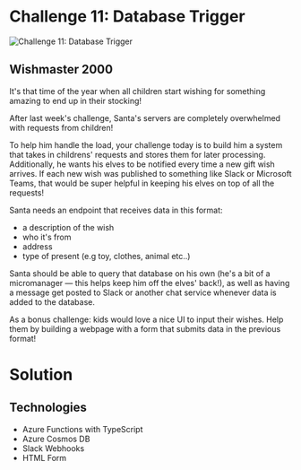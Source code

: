 # Challenge 11: Database Trigger

![Challenge 11: Database Trigger](https://res.cloudinary.com/jen-looper/image/upload/v1575132447/images/challenge-11_bo0syf.jpg)

## Wishmaster 2000

It's that time of the year when all children start wishing for something amazing to end up in their stocking!

After last week's challenge, Santa's servers are completely overwhelmed with requests from children!

To help him handle the load, your challenge today is to build him a system that takes in childrens' requests and stores them for later processing. Additionally, he wants his elves to be notified every time a new gift wish arrives. If each new wish was published to something like Slack or Microsoft Teams, that would be super helpful in keeping his elves on top of all the requests!

Santa needs an endpoint that receives data in this format:

- a description of the wish
- who it's from
- address
- type of present (e.g toy, clothes, animal etc..)

Santa should be able to query that database on his own (he's a bit of a micromanager — this helps keep him off the elves' back!), as well as having a message get posted to Slack or another chat service whenever data is added to the database.

As a bonus challenge: kids would love a nice UI to input their wishes. Help them by building a webpage with a form that submits data in the previous format!

# Solution

## Technologies

- Azure Functions with TypeScript
- Azure Cosmos DB
- Slack Webhooks
- HTML Form
